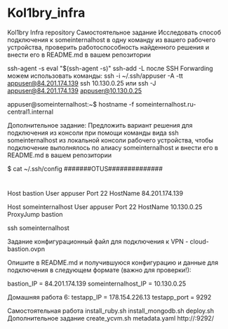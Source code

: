 # Kol1bry_infra
Kol1bry Infra repository
Самостоятельное задание
Исследовать способ подключения к someinternalhost в одну команду из вашего рабочего устройства, проверить работоспособность найденного решения и внести его в README.md в вашем репозитории

ssh-agent -s
eval "$(ssh-agent -s)"
ssh-add -L
после SSH Forwarding можем использовать команды:
ssh -i ~/.ssh/appuser -A -tt appuser@84.201.174.139 ssh 10.130.0.25 
или 
ssh -J appuser@84.201.174.139 appuser@10.130.0.25

appuser@someinternalhost:~$ hostname -f
someinternalhost.ru-central1.internal

Дополнительное задание:
Предложить вариант решения для подключения из консоли при помощи команды вида ssh someinternalhost из локальной консоли рабочего устройства, чтобы подключение выполнялось по алиасу someinternalhost и внести его в README.md в вашем репозитории

$ cat ~/.ssh/config
#######OTUS##############
#
#
Host bastion
User appuser
Port 22
HostName 84.201.174.139

Host someinternalhost
User appuser
Port 22
HostName 10.130.0.25
ProxyJump bastion

ssh someinternalhost

Задание
конфигурационный файл для подключения к VPN - cloud-bastion.ovpn

Опишите в README.md и получившуюся конфигурацию и данные для подключения в следующем формате (важно для проверки!):

bastion_IP = 84.201.174.139 
someinternalhost_IP = 10.130.0.25

Домашняя работа 6:
testapp_IP = 178.154.226.13
testapp_port = 9292

Самостоятельная работа
install_ruby.sh install_mongodb.sh deploy.sh
Дополнительное задание
create_ycvm.sh metadata.yaml http://:9292/


